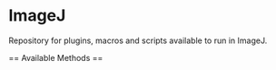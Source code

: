 # ImageJ
Repository for plugins, macros and scripts available to run in ImageJ.

== Available Methods ==


